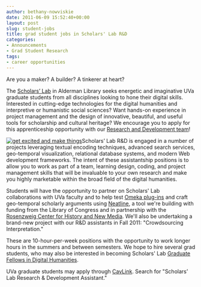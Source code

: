 ```yaml
---
author: bethany-nowviskie
date: 2011-06-09 15:52:40+00:00
layout: post
slug: student-jobs
title: grad student jobs in Scholars' Lab R&D
categories:
- Announcements
- Grad Student Research
tags:
- career opportunities
---
```


Are you a maker? A builder? A tinkerer at heart?

The [Scholars’ Lab](http://lib.virginia.edu/scholarslab) in Alderman Library seeks energetic and imaginative UVa graduate students from all disciplines looking to hone their digital skills. Interested in cutting-edge technologies for the digital humanities and interpretive or humanistic social sciences? Want hands-on experience in project management and the design of innovative, beautiful, and useful tools for scholarship and cultural heritage?  We encourage you to apply for this apprenticeship opportunity with our [Research and Development team](http://scholarslab.org)!

[![get excited and make things](http://www.scholarslab.org/wp-content/uploads/2011/06/sign1.png)](http://www.scholarslab.org/announcements/student-jobs/attachment/sign1/)Scholars’ Lab R&D is engaged in a number of projects leveraging textual encoding techniques, advanced search services, geo-temporal visualization, relational database systems, and modern Web development frameworks.  The intent of these assistantship positions is to allow you to work as part of a team, learning design, coding, and project management skills that will be invaluable to your own research and make you highly marketable within the broad field of the digital humanities.

Students will have the opportunity to partner on Scholars' Lab collaborations with UVa faculty and to help test [Omeka plug-ins](http://www.scholarslab.org/projects/omeka-plugins/) and craft geo-temporal scholarly arguments using [Neatline](http://www.scholarslab.org/announcements/scholars-lab-and-chnm-partner-on-omeka-neatline/), a tool we're building with funding from the Library of Congress and in partnership with the [Rosenzweig Center for History and New Media](http://chnm.gmu.edu).  We'll also be undertaking a brand-new project with our R&D assistants in Fall 2011: "Crowdsourcing Interpretation."

These are 10-hour-per-week positions with the opportunity to work longer hours in the summers and between semesters.  We hope to hire several  grad students, who may also be interested in becoming Scholars' Lab [Graduate Fellows in Digital Humanities](http://www2.lib.virginia.edu/scholarslab/about/fellowship.html).

UVa graduate students may apply through [CavLink](https://virginia-csm.symplicity.com/students/index.php).  Search for "Scholars’ Lab Research & Development Assistant."

